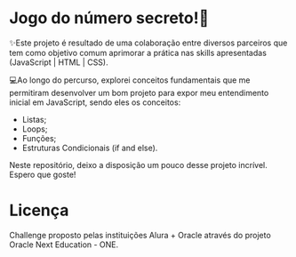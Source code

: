 # Jogo do número secreto!🔂

✨Este projeto é resultado de uma colaboração entre diversos parceiros que tem como objetivo comum aprimorar a prática nas skills apresentadas (JavaScript | HTML | CSS).

💻Ao longo do percurso, explorei conceitos fundamentais que me permitiram desenvolver um bom projeto para expor meu entendimento inicial em JavaScript, sendo eles os conceitos: 
- Listas;
- Loops;
- Funções;
- Estruturas Condicionais (if and else).

Neste repositório, deixo a disposição um pouco desse projeto incrível. Espero que goste!

# Licença
Challenge proposto pelas instituições Alura + Oracle através do projeto Oracle Next Education - ONE.

